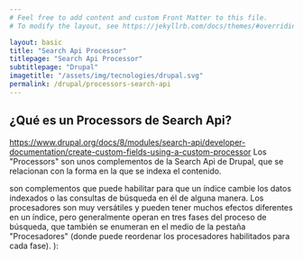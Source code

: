 ```yaml
---
# Feel free to add content and custom Front Matter to this file.
# To modify the layout, see https://jekyllrb.com/docs/themes/#overriding-theme-defaults

layout: basic
title: "Search Api Processor"
titlepage: "Search Api Processor"
subtitlepage: "Drupal"
imagetitle: "/assets/img/tecnologies/drupal.svg"
permalink: /drupal/processors-search-api
---
```


## ¿Qué es un Processors de Search Api?
https://www.drupal.org/docs/8/modules/search-api/developer-documentation/create-custom-fields-using-a-custom-processor
Los "Processors" son unos complementos de la Search Api de Drupal, que se relacionan con la forma en la que se indexa el contenido. 

son complementos que puede habilitar para que un índice cambie los datos indexados o las consultas de búsqueda en él de alguna manera. Los procesadores son muy versátiles y pueden tener muchos efectos diferentes en un índice, pero generalmente operan en tres fases del proceso de búsqueda, que también se enumeran en el medio de la pestaña "Procesadores" (donde puede reordenar los procesadores habilitados para cada fase). ):
